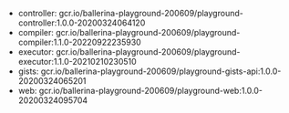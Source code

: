- controller: gcr.io/ballerina-playground-200609/playground-controller:1.0.0-20200324064120
- compiler: gcr.io/ballerina-playground-200609/playground-compiler:1.1.0-20220922235930
- executor: gcr.io/ballerina-playground-200609/playground-executor:1.1.0-20210210230510
- gists: gcr.io/ballerina-playground-200609/playground-gists-api:1.0.0-20200324065201
- web: gcr.io/ballerina-playground-200609/playground-web:1.0.0-20200324095704
